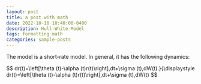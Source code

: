 ```yaml
---
layout: post
title: a post with math
date: 2022-10-10 10:40:00-0400
description: Hull-White Model
tags: formatting math
categories: sample-posts
---
```

The model is a short-rate model. In general, it has the following dynamics:

$$
	dr(t)=\left[\theta (t)-\alpha (t)r(t)\right]\,dt+\sigma (t)\,dW(t).}{\displaystyle dr(t)=\left[\theta (t)-\alpha (t)r(t)\right]\,dt+\sigma (t)\,dW(t)
$$